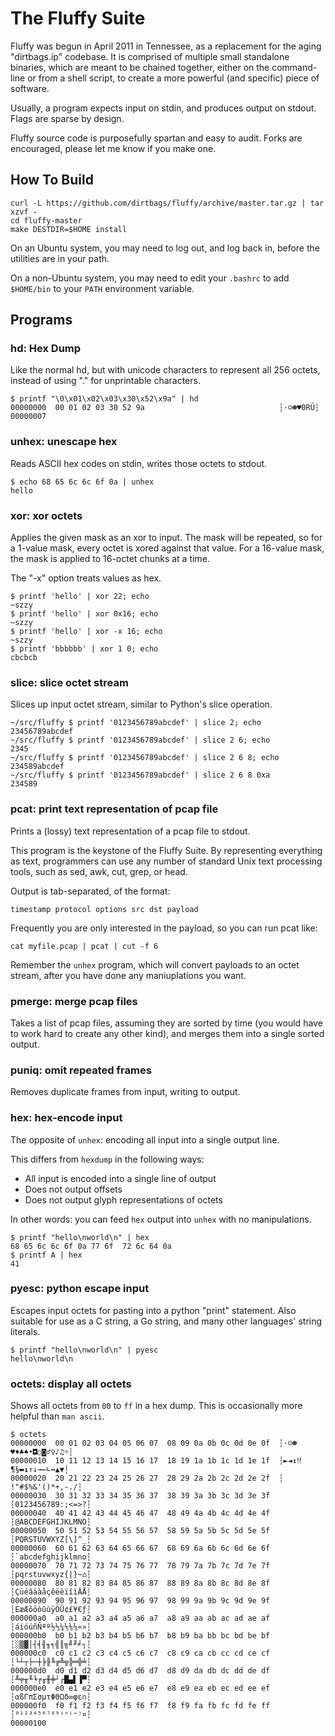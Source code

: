 The Fluffy Suite
============

Fluffy was begun in April 2011 in Tennessee,
as a replacement for the aging "dirtbags.ip" codebase.
It is comprised of multiple small standalone binaries,
which are meant to be chained together,
either on the command-line or from a shell script,
to create a more powerful (and specific) piece of software.

Usually, a program expects input on stdin,
and produces output on stdout.
Flags are sparse by design.

Fluffy source code is purposefully spartan and easy to audit.
Forks are encouraged,
please let me know if you make one.


How To Build
------------

	curl -L https://github.com/dirtbags/fluffy/archive/master.tar.gz | tar xzvf -
	cd fluffy-master
	make DESTDIR=$HOME install

On an Ubuntu system,
you may need to log out, and log back in,
before the utilities are in your path.

On a non-Ubuntu system,
you may need to edit your `.bashrc` to add `$HOME/bin` to your `PATH`
environment variable.


Programs
--------

### hd: Hex Dump

Like the normal hd,
but with unicode characters to represent all 256 octets,
instead of using "." for unprintable characters.

	$ printf "\0\x01\x02\x03\x30\x52\x9a" | hd
	00000000  00 01 02 03 30 52 9a                              ┆·☺☻♥0RÜ┆
	00000007


### unhex: unescape hex

Reads ASCII hex codes on stdin,
writes those octets to stdout.

	$ echo 68 65 6c 6c 6f 0a | unhex
	hello


### xor: xor octets

Applies the given mask as an xor to input.
The mask will be repeated,
so for a 1-value mask, every octet is xored against that value.
For a 16-value mask, the mask is applied to 16-octet chunks at a time.

The "-x" option treats values as hex.

	$ printf 'hello' | xor 22; echo
	~szzy
	$ printf 'hello' | xor 0x16; echo
	~szzy
	$ printf 'hello' | xor -x 16; echo
	~szzy
	$ printf 'bbbbbb' | xor 1 0; echo
	cbcbcb


### slice: slice octet stream

Slices up input octet stream,
similar to Python's slice operation.

    ~/src/fluffy $ printf '0123456789abcdef' | slice 2; echo
	23456789abcdef
	~/src/fluffy $ printf '0123456789abcdef' | slice 2 6; echo
	2345
	~/src/fluffy $ printf '0123456789abcdef' | slice 2 6 8; echo
	234589abcdef
	~/src/fluffy $ printf '0123456789abcdef' | slice 2 6 8 0xa
	234589


### pcat: print text representation of pcap file

Prints a (lossy) text representation of a pcap file to stdout.

This program is the keystone of the Fluffy Suite.
By representing everything as text,
programmers can use any number of standard Unix text processing tools,
such as sed, awk, cut, grep, or head.

Output is tab-separated, of the format:

    timestamp protocol options src dst payload

Frequently you are only interested in the payload,
so you can run pcat like:

    cat myfile.pcap | pcat | cut -f 6

Remember the `unhex` program,
which will convert payloads to an octet stream,
after you have done any maniuplations you want.


### pmerge: merge pcap files 

Takes a list of pcap files, assuming they are sorted by time
(you would have to work hard to create any other kind),
and merges them into a single sorted output.


### puniq: omit repeated frames

Removes duplicate frames from input, 
writing to output.


### hex: hex-encode input

The opposite of `unhex`:
encoding all input into a single output line.

This differs from `hexdump` in the following ways:

* All input is encoded into a single line of output
* Does not output offsets
* Does not output glyph representations of octets

In other words: you can feed `hex` output into `unhex` with no manipulations.

	$ printf "hello\nworld\n" | hex
	68 65 6c 6c 6f 0a 77 6f  72 6c 64 0a
	$ printf A | hex
	41


### pyesc: python escape input

Escapes input octets for pasting into a python "print" statement.
Also suitable for use as a C string,
a Go string,
and many other languages' string literals.

	$ printf "hello\nworld\n" | pyesc
	hello\nworld\n


### octets: display all octets

Shows all octets from `00` to `ff` in a hex dump.
This is occasionally more helpful than `man ascii`.

    $ octets 
    00000000  00 01 02 03 04 05 06 07  08 09 0a 0b 0c 0d 0e 0f  ┆·☺☻♥♦♣♠•◘○◙♂♀♪♫☼┆
    00000010  10 11 12 13 14 15 16 17  18 19 1a 1b 1c 1d 1e 1f  ┆►◄↕‼¶§▬↨↑↓→←∟↔▲▼┆
    00000020  20 21 22 23 24 25 26 27  28 29 2a 2b 2c 2d 2e 2f  ┆ !"#$%&'()*+,-./┆
    00000030  30 31 32 33 34 35 36 37  38 39 3a 3b 3c 3d 3e 3f  ┆0123456789:;<=>?┆
    00000040  40 41 42 43 44 45 46 47  48 49 4a 4b 4c 4d 4e 4f  ┆@ABCDEFGHIJKLMNO┆
    00000050  50 51 52 53 54 55 56 57  58 59 5a 5b 5c 5d 5e 5f  ┆PQRSTUVWXYZ[\]^_┆
    00000060  60 61 62 63 64 65 66 67  68 69 6a 6b 6c 6d 6e 6f  ┆`abcdefghijklmno┆
    00000070  70 71 72 73 74 75 76 77  78 79 7a 7b 7c 7d 7e 7f  ┆pqrstuvwxyz{|}~⌂┆
    00000080  80 81 82 83 84 85 86 87  88 89 8a 8b 8c 8d 8e 8f  ┆ÇüéâäàåçêëèïîìÄÅ┆
    00000090  90 91 92 93 94 95 96 97  98 99 9a 9b 9c 9d 9e 9f  ┆ÉæÆôöòûùÿÖÜ¢£¥€ƒ┆
    000000a0  a0 a1 a2 a3 a4 a5 a6 a7  a8 a9 aa ab ac ad ae af  ┆áíóúñÑªº½⅓¼⅕⅙⅛«»┆
    000000b0  b0 b1 b2 b3 b4 b5 b6 b7  b8 b9 ba bb bc bd be bf  ┆░▒▓│┤╡╢╖╕╣║╗╝╜╛┐┆
    000000c0  c0 c1 c2 c3 c4 c5 c6 c7  c8 c9 ca cb cc cd ce cf  ┆└┴┬├─┼╞╟╚╔╩╦╠═╬╧┆
    000000d0  d0 d1 d2 d3 d4 d5 d6 d7  d8 d9 da db dc dd de df  ┆╨╤╥╙╘╒╓╫╪┘┌█▄▌▐▀┆
    000000e0  e0 e1 e2 e3 e4 e5 e6 e7  e8 e9 ea eb ec ed ee ef  ┆αßΓπΣσµτΦΘΩδ∞φε∩┆
    000000f0  f0 f1 f2 f3 f4 f5 f6 f7  f8 f9 fa fb fc fd fe ff  ┆⁰¹²³⁴⁵⁶⁷⁸⁹ⁱⁿ⁽⁼⁾¤┆
    00000100
